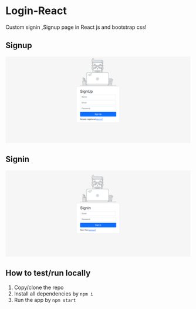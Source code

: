 # Login-React
Custom signin ,Signup page in React js and bootstrap css!

## Signup
![img](Signup.png)
## Signin
![img](Signin.png)

## How to test/run locally
1. Copy/clone the repo
2. Install all dependencies by `npm i`
3. Run the app by `npm start`

